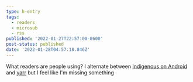 ```yaml
---
type: h-entry
tags:
  - readers
  - microsub
  - rss
published: '2022-01-27T22:57:00-0600'
post-status: published
date: '2022-01-28T04:57:18.846Z'
---
```

What readers are people using? I alternate between [Indigenous on Android](https://github.com/marksuth/indigenous-android) and [yarr](https://github.com/nkanaev/yarr) but I feel like I'm missing something
